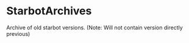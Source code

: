 # StarbotArchives
Archive of old starbot versions. (Note: Will not contain version directly previous)
